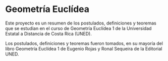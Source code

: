 # Geometría Euclídea

Este proyecto es un resumen de los postulados, definiciones y teoremas que se estudian en el curso de Geometría Euclídea 1 de la Universidad Estatal a Distancia de Costa Rica (UNED).

Los postulados, definiciones y teoremas fueron tomados, en su mayoría del libro Geometría Euclídea 1 de Eugenio Rojas y Ronal Sequeira de la Editorial UNED.